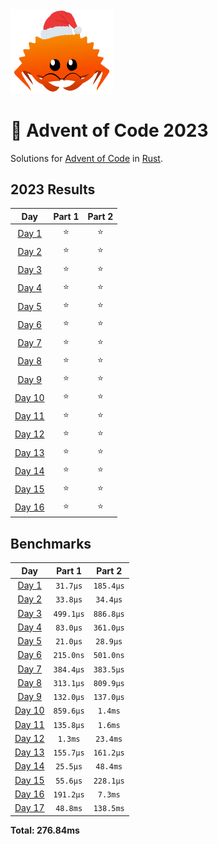 <img src="./.assets/christmas_ferris.png" width="164">

# 🎄 Advent of Code 2023

Solutions for [Advent of Code](https://adventofcode.com/) in [Rust](https://www.rust-lang.org/).

<!--- advent_readme_stars table --->
## 2023 Results

| Day | Part 1 | Part 2 |
| :---: | :---: | :---: |
| [Day 1](https://adventofcode.com/2023/day/1) | ⭐ | ⭐ |
| [Day 2](https://adventofcode.com/2023/day/2) | ⭐ | ⭐ |
| [Day 3](https://adventofcode.com/2023/day/3) | ⭐ | ⭐ |
| [Day 4](https://adventofcode.com/2023/day/4) | ⭐ | ⭐ |
| [Day 5](https://adventofcode.com/2023/day/5) | ⭐ | ⭐ |
| [Day 6](https://adventofcode.com/2023/day/6) | ⭐ | ⭐ |
| [Day 7](https://adventofcode.com/2023/day/7) | ⭐ | ⭐ |
| [Day 8](https://adventofcode.com/2023/day/8) | ⭐ | ⭐ |
| [Day 9](https://adventofcode.com/2023/day/9) | ⭐ | ⭐ |
| [Day 10](https://adventofcode.com/2023/day/10) | ⭐ | ⭐ |
| [Day 11](https://adventofcode.com/2023/day/11) | ⭐ | ⭐ |
| [Day 12](https://adventofcode.com/2023/day/12) | ⭐ | ⭐ |
| [Day 13](https://adventofcode.com/2023/day/13) | ⭐ | ⭐ |
| [Day 14](https://adventofcode.com/2023/day/14) | ⭐ | ⭐ |
| [Day 15](https://adventofcode.com/2023/day/15) | ⭐ | ⭐ |
| [Day 16](https://adventofcode.com/2023/day/16) | ⭐ | ⭐ |
<!--- advent_readme_stars table --->

<!--- benchmarking table --->
## Benchmarks

| Day | Part 1 | Part 2 |
| :---: | :---: | :---:  |
| [Day 1](./src/bin/01.rs) | `31.7µs` | `185.4µs` |
| [Day 2](./src/bin/02.rs) | `33.8µs` | `34.4µs` |
| [Day 3](./src/bin/03.rs) | `499.1µs` | `886.8µs` |
| [Day 4](./src/bin/04.rs) | `83.0µs` | `361.0µs` |
| [Day 5](./src/bin/05.rs) | `21.0µs` | `28.9µs` |
| [Day 6](./src/bin/06.rs) | `215.0ns` | `501.0ns` |
| [Day 7](./src/bin/07.rs) | `384.4µs` | `383.5µs` |
| [Day 8](./src/bin/08.rs) | `313.1µs` | `809.9µs` |
| [Day 9](./src/bin/09.rs) | `132.0µs` | `137.0µs` |
| [Day 10](./src/bin/10.rs) | `859.6µs` | `1.4ms` |
| [Day 11](./src/bin/11.rs) | `135.8µs` | `1.6ms` |
| [Day 12](./src/bin/12.rs) | `1.3ms` | `23.4ms` |
| [Day 13](./src/bin/13.rs) | `155.7µs` | `161.2µs` |
| [Day 14](./src/bin/14.rs) | `25.5µs` | `48.4ms` |
| [Day 15](./src/bin/15.rs) | `55.6µs` | `228.1µs` |
| [Day 16](./src/bin/16.rs) | `191.2µs` | `7.3ms` |
| [Day 17](./src/bin/17.rs) | `48.8ms` | `138.5ms` |

**Total: 276.84ms**
<!--- benchmarking table --->
